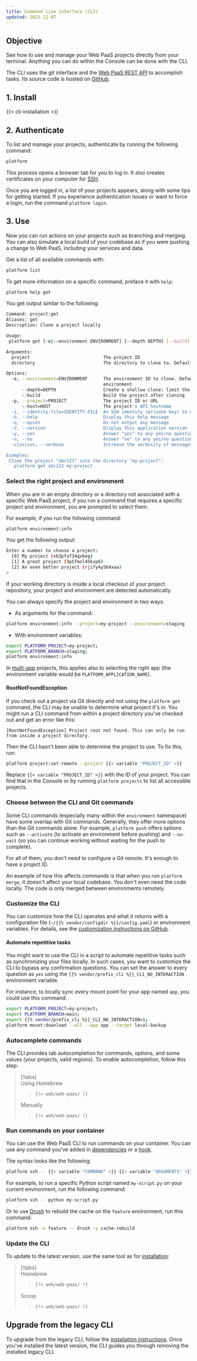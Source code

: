 ```yaml
---
title: Command line interface (CLI)
updated: 2023-12-07
---
```


## Objective  

See how to use and manage your Web PaaS projects directly from your terminal. Anything you can do within the Console can be done with the CLI.


The CLI uses the git interface and the [Web PaaS REST API](https://api.platform.sh/docs/) to accomplish tasks.
Its source code is hosted on [GitHub](https://github.com/platformsh/cli).

## 1. Install

{{< cli-installation >}}

## 2. Authenticate

To list and manage your projects, authenticate by running the following command:

```bash
platform
```

This process opens a browser tab for you to log in.
It also creates certificates on your computer for [SSH](../../development/development-ssh).

Once you are logged in, a list of your projects appears, along with some tips for getting started.
If you experience authentication issues or want to force a login, run the command `platform login`.

## 3. Use

Now you can run actions on your projects such as branching and merging.
You can also simulate a local build of your codebase as if you were pushing a change to Web PaaS,
including your services and data.

Get a list of all available commands with:

```bash
platform list
```

To get more information on a specific command, preface it with `help`:

```bash
platform help get
```

You get output similar to the following:

```bash
Command: project:get
Aliases: get
Description: Clone a project locally

Usage:
 platform get [-e|--environment ENVIRONMENT] [--depth DEPTH] [--build] [-p|--project PROJECT] [--host HOST] [-i|--identity-file IDENTITY-FILE] [--] [<project>] [<directory>]

Arguments:
  project                            The project ID
  directory                          The directory to clone to. Defaults to the project title

Options:
  -e, --environment=ENVIRONMENT      The environment ID to clone. Defaults to the project default, or the first available
                                     environment
      --depth=DEPTH                  Create a shallow clone: limit the number of commits in the history
      --build                        Build the project after cloning
  -p, --project=PROJECT              The project ID or URL
      --host=HOST                    The project's API hostname
  -i, --identity-file=IDENTITY-FILE  An SSH identity (private key) to use
  -h, --help                         Display this help message
  -q, --quiet                        Do not output any message
  -V, --version                      Display this application version
  -y, --yes                          Answer "yes" to any yes/no questions; disable interaction
  -n, --no                           Answer "no" to any yes/no questions; disable interaction
  -v|vv|vvv, --verbose               Increase the verbosity of messages

Examples:
 Clone the project "abc123" into the directory "my-project":
   platform get abc123 my-project
```

### Select the right project and environment

When you are in an empty directory or a directory not associated with a specific Web PaaS project,
if you run a command that requires a specific project and environment, you are prompted to select them.

For example, if you run the following command:

```bash
platform environment:info
```

You get the following output:

```bash
Enter a number to choose a project:
  [0] My project (xb3pfo734qxbeg)
  [1] A great project (3p5fmol45kxp6)
  [2] An even better project (rjify4y564xaa)
>
```

If your working directory is inside a local checkout of your project repository,
your project and environment are detected automatically.

You can always specify the project and environment in two ways:

* As arguments for the command:

```bash
platform environment:info --project=my-project --environment=staging
```
* With environment variables:

```bash
export PLATFORM_PROJECT=my-project;
export PLATFORM_BRANCH=staging;
platform environment:info
```

In [multi-app](../../create-apps/create-apps-multi-app) projects, this applies also to selecting the right app
(the environment variable would be `PLATFORM_APPLICATION_NAME`).

#### RootNotFoundException

If you check out a project via Git directly and not using the `platform get` command,
the CLI may be unable to determine what project it's in.
You might run a CLI command from within a project directory you've checked out and get an error like this:

```text
[RootNotFoundException] Project root not found. This can only be run from inside a project directory.
```

Then the CLI hasn't been able to determine the project to use.
To fix this, run:

```bash
platform project:set-remote --project {{< variable "PROJECT_ID" >}}
```

Replace `{{< variable "PROJECT_ID" >}}` with the ID of your project.
You can find that in the Console or by running `platform projects` to list all accessible projects.

### Choose between the CLI and Git commands

Some CLI commands (especially many within the `environment` namespace) have some overlap with Git commands.
Generally, they offer more options than the Git commands alone.
For example, `platform push` offers options such as `--activate` (to activate an environment before pushing)
and `--no-wait` (so you can continue working without waiting for the push to complete).

For all of them, you don't need to configure a Git remote.
It's enough to have a project ID.

An example of how this affects commands is that when you run `platform merge`,
it doesn't affect your local codebase.
You don't even need the code locally.
The code is only merged between environments remotely.

### Customize the CLI

You can customize how the CLI operates and what it returns with a configuration file (`~/{{% vendor/configdir %}}/config.yaml`)
or environment variables.
For details, see the [customization instructions on GitHub](https://github.com/platformsh/legacy-cli#user-content-customization).

#### Automate repetitive tasks

You might want to use the CLI in a script to automate repetitive tasks such as synchronizing your files locally.
In such cases, you want to customize the CLI to bypass any confirmation questions.
You can set the answer to every question as `yes` using the `{{% vendor/prefix_cli %}}_CLI_NO_INTERACTION` environment variable.

For instance, to locally sync every mount point for your app named `app`, you could use this command:

```bash
export PLATFORM_PROJECT=my-project;
export PLATFORM_BRANCH=main;
export {{% vendor/prefix_cli %}}_CLI_NO_INTERACTION=1;
platform mount:download --all --app app --target local-backup
```

### Autocomplete commands

The CLI provides tab autocompletion for commands, options, and some values (your projects, valid regions).
To enable autocompletion, follow this step:

> [!tabs]      
> Using Homebrew     
>> ```      
>> {!> web/web-paas/ !}  
>> ```     
> Manually     
>> ```      
>> {!> web/web-paas/ !}  
>> ```     

### Run commands on your container

You can use the Web PaaS CLI to run commands on your container.
You can use any command you've added in [dependencies](../../create-apps/app-reference.md#dependencies)
or a [hook](../../create-apps/app-reference.md#hooks).

The syntax looks like the following:

```bash
platform ssh -- {{< variable "COMMAND" >}} {{< variable "ARGUMENTS" >}}
```

For example, to run a specific Python script named `my-script.py` on your current environment,
run the following command:

```bash
platform ssh -- python my-script.py
```

Or to use [Drush](https://www.drush.org/latest/install/) to rebuild the cache on the `feature` environment,
run this command:

```bash
platform ssh -e feature -- drush -y cache-rebuild
```

### Update the CLI

To update to the latest version, use the same tool as for [installation](#1-install):

> [!tabs]      
> Homebrew     
>> ``` bash     
>> {!> web/web-paas/ !}  
>> ```     
> Scoop     
>> ``` bash     
>> {!> web/web-paas/ !}  
>> ```     

## Upgrade from the legacy CLI

To upgrade from the legacy CLI, follow the [installation instructions](#1-install).
Once you've installed the latest version, the CLI guides you through removing the installed legacy CLI.
